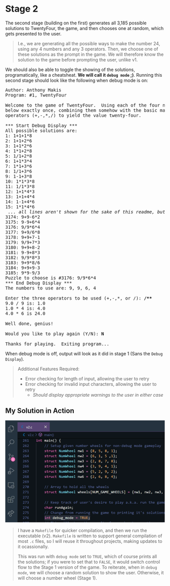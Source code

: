 # Stage 2

The second stage (building on the first) generates all 3,185 possible solutions to TwentyFour, the game, and then chooses one at random, which gets presented to the user.

>I.e., we are generating all the possible ways to make the number 24, using any 4 numbers and any 3 operators. Then, we choose one of these solutions as the prompt in the game. We will therefore know the solution to the game before prompting the user, unlike v1.

We should also be able to toggle the showing of the solutions, programatically, like a cheatsheat. __We will call it **`debug mode`** ;)__. Running this second stage should look like the following when debug mode is on:

<pre>
Author: Anthony Makis
Program: #1, TwentyFour

Welcome to the game of TwentyFour.  Using each of the four numbers shown
below exactly once, combining them somehow with the basic mathematical
operators (+,-,*,/) to yield the value twenty-four.  

*** Start Debug Display ***
All possible solutions are:
1: 1+1+1*8
2: 1+1+2*6
3: 1+1*2*6
4: 1*1+2*8
5: 1/1+2*8
6: 1+1*3*4
7: 1*1+3*6
8: 1/1+3*6
9: 1-1+3*8
10: 1*1*3*8
11: 1/1*3*8
12: 1+1*4*3
13: 1+1+4*4
14: 1-1+4*6
15: 1*1*4*6
 <i>... all lines aren't shown for the sake of this readme, but should be in the program output ...</i>
3174: 9+9-6*2
3175: 9-9+6*4
3176: 9/9*6*4
3177: 9+9/6*8
3178: 9+9+7-1
3179: 9/9+7*3
3180: 9+9+8-2
3181: 9-9+8*3
3182: 9/9*8*3
3183: 9+9*8/6
3184: 9+9+9-3
3185: 9*9-9/3
Puzzle to choose is #3176: 9/9*6*4
*** End Debug Display ***
The numbers to use are: 9, 9, 6, 4  

Enter the three operators to be used (+,-,*, or /): <b>/**</b>
9.0 / 9 is: 1.0
1.0 * 4 is: 4.0
4.0 * 6 is 24.0

Well done, genius!

Would you like to play again (Y/N): <b>N</b>

Thanks for playing.  Exiting program...
</pre>

When debug mode is off, output will look as it did in stage 1 (Sans the `Debug Display`).

>Additional Features Required:
>
> - Error checking for length of input, allowing the user to retry
> - Error checking for invalid input characters, allowing the user to retry
>   - _Should display appropriate warnings to the user in either case_

## My Solution in Action

![Stage 2 In Action!](./runningStage2.gif)

> I have a `Makefile` for quicker compilation, and then we run the executable (v2). `Makefile` is written to support general compilation of most `.c` files, so I will reuse it throughout projects, making updates to it ocassionally.
>
>This was run with `debug mode` set to `TRUE`, which of course prints all the solutions; if you were to set that to `FALSE`, it would switch control flow to the Stage 1 version of the game. To reiterate, when in `debug mode`, we will choose a random solution to show the user. Otherwise, it will choose a number wheel (Stage 1).
